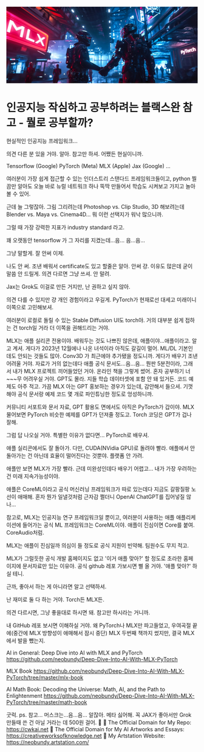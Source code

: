 ![img_51.png](../images/img_51.png)

# 인공지능 작심하고 공부하려는 블랙스완 참고  - 뭘로 공부할까?
현실적인 인공지능 프레임워크...

의견 다른 분 있을 거야. 알아. 참고만 하셔. 어쨌든 현실이니까.

Tensorflow (Google)
PyTorch (Meta)
MLX (Apple)
Jax (Google)
...

여러분이 가장 쉽게 접근할 수 있는 인더스트리 스탠다드 프레임워크들이고, python 찔끔만 알아도 오늘 바로 뉴럴 네트워크 하나 뚝딱 만들어서 학습도 시켜보고 가지고 놀아볼 수 있어.

근데 늘 그렇잖아. 그림 그리려는데 Photoshop vs. Clip Studio, 3D 해보려는데 Blender vs. Maya vs. Cinema4D... 뭐 이런 선택지가 워낙 많으니까. 

그럴 때 가장 강력한 지표가 industry standard 라고.

꽤 오랫동안 tensorflow 가 그 자리를 지켰는데...음... 음...음... 

그냥 말할게. 잘 안써 이제.

나도 안 써. 조낸 배워서 certificate도 있고 할줄은 알아. 안써 걍. 이유도 많은데 굳이 말씀 안 드릴게. 의견 다르면 그냥 쓰셔. 안 말려.

Jax는 Grok도 이걸로 만든 거지만, 난 권하고 싶지 않아.

의견 다를 수 있지만 걍 개인 경험이라고 우길게. PyTorch가 현재로선 대세고 미래이니 이쪽으로 고민해보셔.

여러분이 로컬로 돌릴 수 있는 Stable Diffusion UI도 torch야. 거의 대부분 쉽게 접하는 건 torch일 거라 더 이쪽을 권해드리는 거야.

MLX는 애플 실리콘 전용이야. 배워두는 것도 나쁘진 않은데, 애플이야...애플이라고. 알고 계셔. 게다가 2023년 12월에나 나온 녀석이라 아직도 갈길이 멀어. ML/DL 기본인데도 안되는 것들도 많아. Conv3D 가 최근에야 추가됐을 정도니까. 게다가 배우기 조낸 어려울 거야. 자료가 거의 없는데다 애플 공식 문서도...음...음... 뭔판 5분전이라, 그래서 내가 MLX 프로젝트 끼어들었던 거야. 온라인 책을 그렇게 썼어. 혼자 공부하기 너~~~무 어려우실 거야. GPT도 몰라. 지들 학습 데이터셋에 포함 안 돼 있거든. 코드 예제도 아주 적고. 가끔 MLX 아는 GPT 홍보하는 경우가 있는데, 감안해서 들으셔. 기껏해야 공식 문서랑 예제 코드 몇 개로 파인튜닝한 정도로 엉성하니까.

커뮤니티 서포트와 문서 자료, GPT 활용도 면에서도 아직은 PyTorch가 갑이야. MLX 물어보면 PyTorch 비슷한 예제를 GPT가 던져줄 정도고. Torch 코딩은 GPT가 겁나 잘해. 

그럼 답 나오실 거야. 특별한 이유가 없다면... PyTorch로 배우셔.

애플 실리콘에서도 잘 돌아가. 다만, CUDA(NVidia GPU)로 돌려야 빨라. 애플에서 안 돌아가는 건 아닌데 효율이 떨어진다는 것뿐야. 플랫폼 안 가려.

애플만 보면 MLX가 가장 빨라. 근데 미완성인데다 배우기 어렵고... 내가 가장 우려하는 건 미래 지속가능성이야.

애플은 CoreML이라고 공식 머신러닝 프레임워크가 따로 있는데다 지금도 갈팡질팡 노선이 애매해. 혼자 뭔가 일낼것처럼 근자감 쩔더니 OpenAI ChatGPT를 집어넣질 않나...  

참고로, MLX는 인공지능 연구 프레임워크일 뿐이고, 여러분이 사용하는 애플 애플리케이션에 들어가는 공식 ML 프레임워크는 CoreML이야. 애플이 진심이면 Core를 붙여. CoreAudio처럼. 

MLX는 애플이 진심일까 의심이 들 정도로 공식 지원이 빈약해. 팀원수도 무지 적고. 

MLX가 그럴듯한 공식 개발 홈페이지도 없고 '이거 애플 맞아?' 할 정도로 초라한 홈페이지에 문서자료만 있는 이유야. 공식 github 레포 가보시면 삘 올 거야. '애플 맞아?' 하실 테니.

근까, 좋아서 하는 게 아니라면 알고 선택하셔.

난 재미로 둘 다 하는 거야. Torch든 MLX든.

의견 다르시면, 그냥 좋을대로 하시면 돼. 참고만 하시라는 거니까. 

내 GitHub 레포 보시면 이해하실 거야. 왜 PyTorch나 MLX만 파고들었고, 우여곡절 끝에(중간에 MLX 방향성이 애매해서 잠시 중단) MLX 두번째 책까지 썼지만, 결국 MLX에서 발을 뺐는지. 

AI in General: Deep Dive into AI with MLX and PyTorch
https://github.com/neobundy/Deep-Dive-Into-AI-With-MLX-PyTorch

MLX Book
https://github.com/neobundy/Deep-Dive-Into-AI-With-MLX-PyTorch/tree/master/mlx-book

AI Math Book: Decoding the Universe: Math, AI, and the Path to Enlightenment
https://github.com/neobundy/Deep-Dive-Into-AI-With-MLX-PyTorch/tree/master/math-book

굿럭.
ps. 참고... 머스크는...음...음... 알잖아. 메타 싫어해. 꼭 JAX가 좋아서만 Grok 만들때 쓴 건 아닐 거라는 데 500원 걸어. 🤣
🔗 The Official Domain for My Repo: https://cwkai.net
🔗 The Official Domain for My AI Artworks and Essays: https://creativeworksofknowledge.net
🔗 My Artstation Website: https://neobundy.artstation.com/